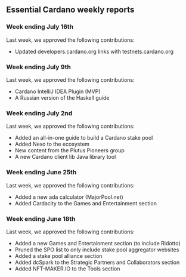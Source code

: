 ## Essential Cardano weekly reports ##

### Week ending July 16th ###
Last week, we approved the following contributions:
- Updated developers.cardano.org links with testnets.cardano.org

### Week ending July 9th ###
Last week, we approved the following contributions:
- Cardano IntelliJ IDEA Plugin (MVP)
- A Russian version of the Haskell guide

### Week ending July 2nd ###
Last week, we approved the following contributions:
- Added an all-in-one guide to build a Cardano stake pool
- Added Nexo to the ecosystem
- New content from the Plutus Pioneers group
- A new Cardano client lib Java library tool

### Week ending June 25th ###
Last week, we approved the following contributions:
- Added a new ada calculator (MajorPool.net)
- Added Cardacity to the Games and Entertainment section

### Week ending June 18th ###
Last week, we approved the following contributions:
- Added a new Games and Entertainment section (to include Ridotto)
- Pruned the SPO list to only include stake pool aggregator websites 
- Added a stake pool alliance section
- Added dcSpark to the Strategic Partners and Collaborators section
- Added NFT-MAKER.IO to the Tools section


